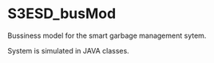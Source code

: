 # S3ESD_busMod
Bussiness model for the smart garbage management sytem.

System is simulated in JAVA classes.
